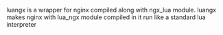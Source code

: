 luangx is a wrapper for nginx compiled along with ngx_lua module.
luangx makes nginx with lua_ngx module compiled in it run like a standard lua interpreter
